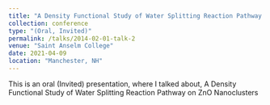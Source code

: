 ```yaml
---
title: "A Density Functional Study of Water Splitting Reaction Pathway on ZnO Nanoclusters"
collection: conference
type: "(Oral, Invited)"
permalink: /talks/2014-02-01-talk-2
venue: "Saint Anselm College"
date: 2021-04-09
location: "Manchester, NH"
---
```


This is an oral (Invited) presentation, where I talked about, A Density Functional Study of Water Splitting Reaction Pathway on ZnO Nanoclusters


